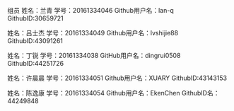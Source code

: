 
组员
姓名：兰青  学号：20161334046  Github用户名：lan-q  GithubID:30659721

姓名：吕士杰  学号：20161334049  Github用户名：lvshijie88  GithubID:43091261

姓名：丁锐  学号：20161334038 GitHub用户名：dingrui0508 GithubID:44251726
 
姓名：许晨晨 学号：20161334051 Github用户名：XUARY  GithubID:43143153
 
 姓名：陈逸康 学号：20161334054 Github用户名：EkenChen  GithubID名：44249848
